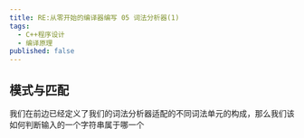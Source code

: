 ```yaml
---
title: RE:从零开始的编译器编写 05 词法分析器(1)
tags: 
  - C++程序设计
  - 编译原理
published: false
---
```


## 模式与匹配

我们在前边已经定义了我们的词法分析器适配的不同词法单元的构成，那么我们该如何判断输入的一个字符串属于哪一个